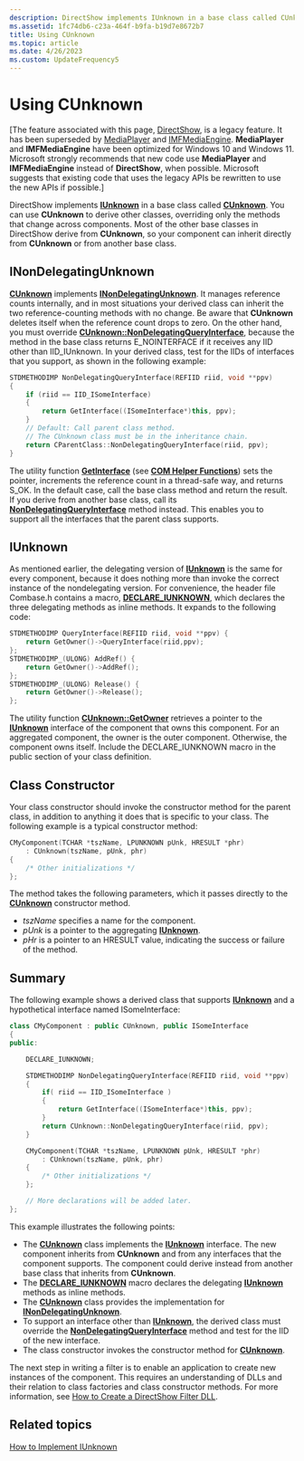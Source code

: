 ```yaml
---
description: DirectShow implements IUnknown in a base class called CUnknown.
ms.assetid: 1fc74db6-c23a-464f-b9fa-b19d7e8672b7
title: Using CUnknown
ms.topic: article
ms.date: 4/26/2023
ms.custom: UpdateFrequency5
---
```


# Using CUnknown

\[The feature associated with this page, [DirectShow](/windows/win32/directshow/directshow), is a legacy feature. It has been superseded by [MediaPlayer](/uwp/api/Windows.Media.Playback.MediaPlayer) and [IMFMediaEngine](/windows/win32/api/mfmediaengine/nn-mfmediaengine-imfmediaengine). **MediaPlayer** and **IMFMediaEngine** have been optimized for Windows 10 and Windows 11. Microsoft strongly recommends that new code use **MediaPlayer** and **IMFMediaEngine** instead of **DirectShow**, when possible. Microsoft suggests that existing code that uses the legacy APIs be rewritten to use the new APIs if possible.\]

DirectShow implements [**IUnknown**](/windows/win32/api/unknwn/nn-unknwn-iunknown) in a base class called [**CUnknown**](cunknown.md). You can use **CUnknown** to derive other classes, overriding only the methods that change across components. Most of the other base classes in DirectShow derive from **CUnknown**, so your component can inherit directly from **CUnknown** or from another base class.

## INonDelegatingUnknown

[**CUnknown**](cunknown.md) implements [**INonDelegatingUnknown**](inondelegatingunknown.md). It manages reference counts internally, and in most situations your derived class can inherit the two reference-counting methods with no change. Be aware that **CUnknown** deletes itself when the reference count drops to zero. On the other hand, you must override [**CUnknown::NonDelegatingQueryInterface**](cunknown-nondelegatingqueryinterface.md), because the method in the base class returns E\_NOINTERFACE if it receives any IID other than IID\_IUnknown. In your derived class, test for the IIDs of interfaces that you support, as shown in the following example:


```C++
STDMETHODIMP NonDelegatingQueryInterface(REFIID riid, void **ppv)
{
    if (riid == IID_ISomeInterface)
    {
        return GetInterface((ISomeInterface*)this, ppv);
    }
    // Default: Call parent class method. 
    // The CUnknown class must be in the inheritance chain.
    return CParentClass::NonDelegatingQueryInterface(riid, ppv);
}
```



The utility function [**GetInterface**](getinterface.md) (see [**COM Helper Functions**](com-helper-functions.md)) sets the pointer, increments the reference count in a thread-safe way, and returns S\_OK. In the default case, call the base class method and return the result. If you derive from another base class, call its [**NonDelegatingQueryInterface**](cunknown-nondelegatingqueryinterface.md) method instead. This enables you to support all the interfaces that the parent class supports.

## IUnknown

As mentioned earlier, the delegating version of [**IUnknown**](/windows/win32/api/unknwn/nn-unknwn-iunknown) is the same for every component, because it does nothing more than invoke the correct instance of the nondelegating version. For convenience, the header file Combase.h contains a macro, [**DECLARE\_IUNKNOWN**](declare-iunknown.md), which declares the three delegating methods as inline methods. It expands to the following code:


```C++
STDMETHODIMP QueryInterface(REFIID riid, void **ppv) {      
    return GetOwner()->QueryInterface(riid,ppv);            
};                                                          
STDMETHODIMP_(ULONG) AddRef() {                             
    return GetOwner()->AddRef();                            
};                                                          
STDMETHODIMP_(ULONG) Release() {                            
    return GetOwner()->Release();                           
};
```



The utility function [**CUnknown::GetOwner**](cunknown-getowner.md) retrieves a pointer to the [**IUnknown**](/windows/win32/api/unknwn/nn-unknwn-iunknown) interface of the component that owns this component. For an aggregated component, the owner is the outer component. Otherwise, the component owns itself. Include the DECLARE\_IUNKNOWN macro in the public section of your class definition.

## Class Constructor

Your class constructor should invoke the constructor method for the parent class, in addition to anything it does that is specific to your class. The following example is a typical constructor method:


```C++
CMyComponent(TCHAR *tszName, LPUNKNOWN pUnk, HRESULT *phr) 
    : CUnknown(tszName, pUnk, phr)
{ 
    /* Other initializations */ 
};
```



The method takes the following parameters, which it passes directly to the [**CUnknown**](cunknown.md) constructor method.

-   *tszName* specifies a name for the component.
-   *pUnk* is a pointer to the aggregating [**IUnknown**](/windows/win32/api/unknwn/nn-unknwn-iunknown).
-   *pHr* is a pointer to an HRESULT value, indicating the success or failure of the method.

## Summary

The following example shows a derived class that supports [**IUnknown**](/windows/win32/api/unknwn/nn-unknwn-iunknown) and a hypothetical interface named ISomeInterface:


```C++
class CMyComponent : public CUnknown, public ISomeInterface
{
public:

    DECLARE_IUNKNOWN;

    STDMETHODIMP NonDelegatingQueryInterface(REFIID riid, void **ppv)
    {
        if( riid == IID_ISomeInterface )
        {
            return GetInterface((ISomeInterface*)this, ppv);
        }
        return CUnknown::NonDelegatingQueryInterface(riid, ppv);
    }

    CMyComponent(TCHAR *tszName, LPUNKNOWN pUnk, HRESULT *phr) 
        : CUnknown(tszName, pUnk, phr)
    { 
        /* Other initializations */ 
    };

    // More declarations will be added later.
};
```



This example illustrates the following points:

-   The [**CUnknown**](cunknown.md) class implements the [**IUnknown**](/windows/win32/api/unknwn/nn-unknwn-iunknown) interface. The new component inherits from **CUnknown** and from any interfaces that the component supports. The component could derive instead from another base class that inherits from **CUnknown**.
-   The [**DECLARE\_IUNKNOWN**](declare-iunknown.md) macro declares the delegating [**IUnknown**](/windows/win32/api/unknwn/nn-unknwn-iunknown) methods as inline methods.
-   The [**CUnknown**](cunknown.md) class provides the implementation for [**INonDelegatingUnknown**](inondelegatingunknown.md).
-   To support an interface other than [**IUnknown**](/windows/win32/api/unknwn/nn-unknwn-iunknown), the derived class must override the [**NonDelegatingQueryInterface**](cunknown-nondelegatingqueryinterface.md) method and test for the IID of the new interface.
-   The class constructor invokes the constructor method for [**CUnknown**](cunknown.md).

The next step in writing a filter is to enable an application to create new instances of the component. This requires an understanding of DLLs and their relation to class factories and class constructor methods. For more information, see [How to Create a DirectShow Filter DLL](how-to-create-a-dll.md).

## Related topics

<dl> <dt>

[How to Implement IUnknown](how-to-implement-iunknown.md)
</dt> </dl>

 

 
